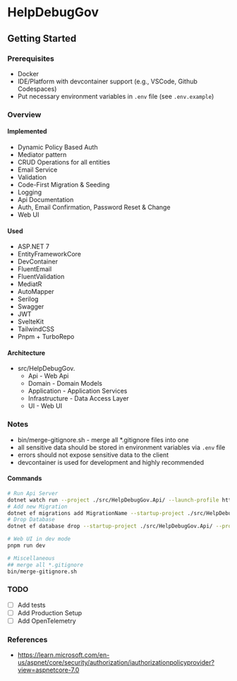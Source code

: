 # HelpDebugGov

## Getting Started

### Prerequisites

- Docker
- IDE/Platform with devcontainer support (e.g., VSCode, Github Codespaces)
- Put necessary environment variables in `.env` file (see `.env.example`)

### Overview

#### Implemented

- Dynamic Policy Based Auth
- Mediator pattern
- CRUD Operations for all entities
- Email Service
- Validation
- Code-First Migration & Seeding
- Logging
- Api Documentation
- Auth, Email Confirmation, Password Reset & Change
- Web UI

#### Used

- ASP.NET 7
- EntityFrameworkCore
- DevContainer
- FluentEmail
- FluentValidation
- MediatR
- AutoMapper
- Serilog
- Swagger
- JWT
- SvelteKit
- TailwindCSS
- Pnpm + TurboRepo

#### Architecture

- src/HelpDebugGov.
  - Api - Web Api
  - Domain - Domain Models
  - Application - Application Services
  - Infrastructure - Data Access Layer
  - UI - Web UI

### Notes

- bin/merge-gitignore.sh - merge all *.gitignore files into one
- all sensitive data should be stored in environment variables via `.env` file
- errors should not expose sensitive data to the client
- devcontainer is used for development and highly recommended

#### Commands

``` bash
# Run Api Server
dotnet watch run --project ./src/HelpDebugGov.Api/ --launch-profile https
# Add new Migration
dotnet ef migrations add MigrationName --startup-project ./src/HelpDebugGov.Api/ --project ./src/HelpDebugGov.Infrastructure
# Drop Database
dotnet ef database drop --startup-project ./src/HelpDebugGov.Api/ --project ./src/HelpDebugGov.Infrastructure

# Web UI in dev mode
pnpm run dev

# Miscellaneous
## merge all *.gitignore
bin/merge-gitignore.sh
```

### TODO

- [ ] Add tests
- [ ] Add Production Setup
- [ ] Add OpenTelemetry

### References

- <https://learn.microsoft.com/en-us/aspnet/core/security/authorization/iauthorizationpolicyprovider?view=aspnetcore-7.0>
